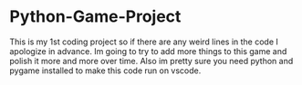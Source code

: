 # Python-Game-Project
This is my 1st coding project so if there are any weird lines in the code I apologize in advance. Im going to try to add more things to this game and polish it more and more over time. Also im pretty sure you need python and pygame installed to make this code run on vscode.
